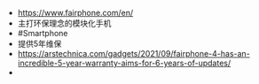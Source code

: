 - https://www.fairphone.com/en/
- 主打环保理念的模块化手机
- #Smartphone
- 提供5年维保
- https://arstechnica.com/gadgets/2021/09/fairphone-4-has-an-incredible-5-year-warranty-aims-for-6-years-of-updates/
-